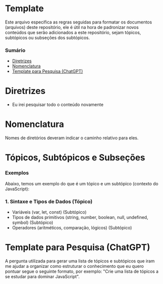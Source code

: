 # Template

Este arquivo específica as regras seguidas para formatar os documentos (arquivos) deste repositório, ele é útil na hora de padronizar novos conteúdos que serão adicionados a este repositório, sejam tópicos, subtópicos ou subseções dos subtópicos.

### Sumário

- [Diretrizes](#diretrizes)
- [Nomenclatura](#nomenclatura)
- [Template para Pesquisa (ChatGPT)](#template-pesquisa-chatgpt)

# <a id="diretrizes">Diretrizes</a>

- Eu irei pesquisar todo o conteúdo novamente

# <a id="nomenclatura">Nomenclatura</a>

Nomes de diretórios deveram indicar o caminho relativo para eles.

# Tópicos, Subtópicos e Subseções

### Exemplos

Abaixo, temos um exemplo do que é um tópico e um subtópico (contexto do JavaScript):

### 1. Sintaxe e Tipos de Dados                                                (Tópico)

- Variáveis (var, let, const)                                                  (Subtópico)
- Tipos de dados primitivos (string, number, boolean, null, undefined, symbol) (Subtópico)
- Operadores (aritméticos, comparação, lógicos)                                (Subtópico)

# <a id="template-pesquisa-chatgpt">Template para Pesquisa (ChatGPT)</a>

A pergunta utilizada para gerar uma lista de tópicos e subtópicos que iram me ajudar a organizar como estruturar o conhecimento que eu quero pontuar segue o seguinte formato, por exemplo: "Crie uma lista de tópicos a se estudar para dominar JavaScript".